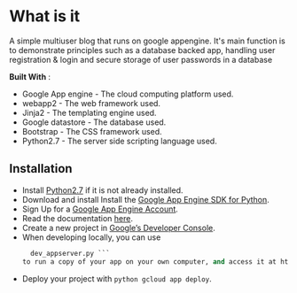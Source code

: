 # What is it
A simple multiuser blog that runs on google appengine. It's main function is to
demonstrate principles such as a database backed app, handling user
registration  & login and secure storage of user passwords in a database


**Built With** :
* Google App engine - The cloud computing platform used.
* webapp2 - The web framework used.
* Jinja2 - The templating engine used.
* Google datastore - The database used.
* Bootstrap - The CSS framework used.
* Python2.7 - The server side scripting language used.


## Installation
* Install [Python2.7](https://www.python.org/downloads/) if it is not already installed.
* Download and install Install the [Google App Engine SDK for Python](https://cloud.google.com/appengine/docs/python/download).
* Sign Up for a [Google App Engine Account](https://console.cloud.google.com/appengine/).
* Read the documentation [here](https://cloud.google.com/appengine/docs/python/).
* Create a new project in [Google’s Developer Console](https://console.cloud.google.com/).
* When developing locally, you can use
  ```python
    dev_appserver.py ```
  to run a copy of your app on your own computer, and access it at http://localhost:8080/.
* Deploy your project with ```python gcloud app deploy```.
